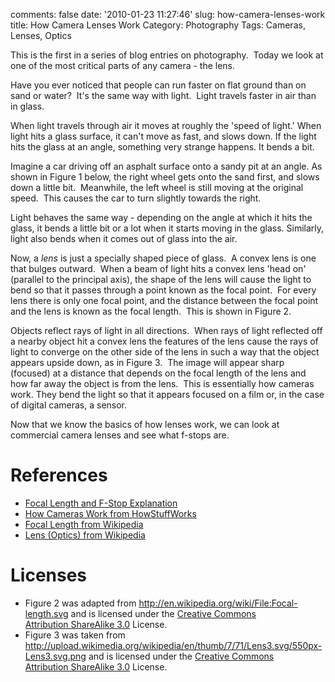 comments: false
date: '2010-01-23 11:27:46'
slug: how-camera-lenses-work
title: How Camera Lenses Work
Category: Photography
Tags: Cameras, Lenses, Optics

This is the first in a series of blog entries on photography.  Today we look
at one of the most critical parts of any camera - the lens.

Have you ever noticed that people can run faster on flat ground than on sand
or water?  It's the same way with light.  Light travels faster in air than in
glass.
<!-- more -->

When light travels through air it moves at roughly the 'speed of light.' When
light hits a glass surface, it can't move as fast, and slows down. If the
light hits the glass at an angle, something very strange happens. It bends a
bit.

Imagine a car driving off an asphalt surface onto a sandy pit at an angle. As
shown in Figure 1 below, the right wheel gets onto the sand first, and slows
down a little bit.  Meanwhile, the left wheel is still moving at the original
speed.  This causes the car to turn slightly towards the right.

<!-- ai c /wp/refraction.jpg /wp/refraction.jpg 440 318 Figure 1 - Refraction -->

Light behaves the same way - depending on the angle at which it hits the
glass, it bends a little bit or a lot when it starts moving in the glass.
Similarly, light also bends when it comes out of glass into the air.

<!-- ai l /wp/img2.gif /wp/img2.gif 186 188 Figure 2 - The Focal Point -->
Now, a _lens_ is just a specially shaped piece of glass.  A convex lens is one
that bulges outward.  When a beam of light hits a convex lens 'head on'
(parallel to the principal axis), the shape of the lens will cause the light
to bend so that it passes through a point known as the focal point.  For every
lens there is only one focal point, and the distance between the focal point
and the lens is known as the focal length.  This is shown in Figure 2.

Objects reflect rays of light in all directions.  When rays of light reflected
off a nearby object hit a convex lens the features of the lens cause the rays
of light to converge on the other side of the lens in such a way that the
object appears upside down, as in Figure 3.  The image will appear sharp
(focused) at a distance that depends on the focal length of the lens and how
far away the object is from the lens.  This is essentially how cameras work.
They bend the light so that it appears focused on a film or, in the case of
digital cameras, a sensor.

<!-- ai c /wp/img3.png /wp/img3.png 550 262 Figure 3 - A Convex Lens -->

Now that we know the basics of how lenses work, we can look at commercial
camera lenses and see what f-stops are.

# References

  * [Focal Length and F-Stop Explanation](http://www.paragon-press.com/lens/lenchart.htm)
  * [How Cameras Work from HowStuffWorks](http://www.howstuffworks.com/camera.htm)
  * [Focal Length from Wikipedia](http://en.wikipedia.org/wiki/Focal_length)
  * [Lens (Optics) from Wikipedia](http://en.wikipedia.org/wiki/Convex_lens)

# Licenses

  * Figure 2 was adapted from http://en.wikipedia.org/wiki/File:Focal-length.svg and is licensed under the [Creative Commons](http://en.wikipedia.org/wiki/Creative_Commons) [Attribution ShareAlike 3.0](http://creativecommons.org/licenses/by-sa/3.0/) License.
  * Figure 3 was taken from http://upload.wikimedia.org/wikipedia/en/thumb/7/71/Lens3.svg/550px-Lens3.svg.png and is licensed under the [Creative Commons](http://en.wikipedia.org/wiki/Creative_Commons) [Attribution ShareAlike 3.0](http://creativecommons.org/licenses/by-sa/3.0/) License.
